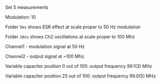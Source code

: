 Set 5 measurements

Modulation: 10

Folder `5ms` shows ESR effect at scale proper to 50 Hz modulation

Folder `10ns` shows Ch2 oscillations at scale proper to 100 Mhz

Channel1 - modulation signal at 50 Hz

Channel2 - output signal at ~100 Mhz.

Variable capacitor position 0 out of 100: output frequency 99.1(3) MHz

Variable capacitor position 25 out of 100: output frequency 99.0(5) MHz



